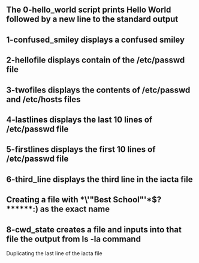 The 0-hello_world script prints Hello World followed by a new line to the standard output
---
1-confused_smiley displays a confused smiley
---
2-hellofile displays contain of the /etc/passwd file
---
3-twofiles displays the contents of /etc/passwd and /etc/hosts files
---
4-lastlines displays the last 10 lines of /etc/passwd file
---
5-firstlines displays the first 10 lines of /etc/passwd file
---
6-third_line displays the third line in the iacta file
---
Creating a file with \*\\'"Best School"\'\*$\?******:) as the exact name
---
8-cwd_state creates a file and inputs into that file the output from ls -la command
---
Duplicating the last line of the iacta file
